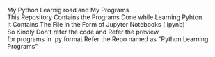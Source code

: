 My Python Learnig road and My Programs
<br>
This Repository Contains the Programs Done while Learning Pyhton
<br>
It Contains The File in the Form of Jupyter Notebooks (.ipynb)
<br>
So Kindly Don't refer the code and Refer the preview 
<br>
for programs in .py format Refer the Repo named as "Python Learning Programs"
